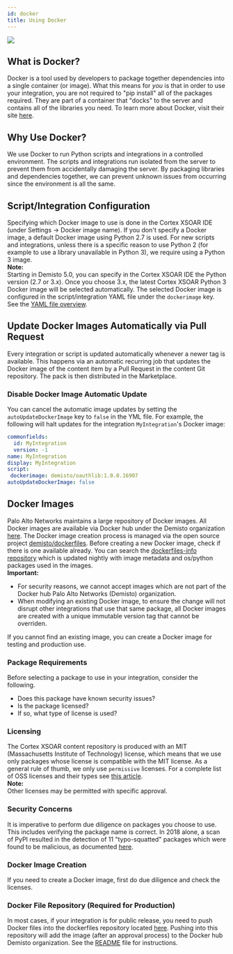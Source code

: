 ```yaml
---
id: docker
title: Using Docker
---
```

![](/doc_imgs/integrations/docker-for-beginners.png)
## What is Docker?
Docker is a tool used by developers to package together dependencies into a single container (or image). What this means for *you* is that in order to use your integration, you are not required to "pip install" all of the packages required. They are part of a container that "docks" to the server and contains all of the libraries you need. To learn more about Docker, visit their site [here](https://docs.docker.com/).
## Why Use Docker?
We use Docker to run Python scripts and integrations in a controlled environment. The scripts and integrations run isolated from the server to prevent them from accidentally damaging the server. By packaging libraries and dependencies together, we can prevent unknown issues from occurring since the environment is all the same.
## Script/Integration Configuration
Specifying which Docker image to use is done in the Cortex XSOAR IDE (under Settings -> Docker image name). If you don't specify a Docker image, a default Docker image using Python 2.7 is used. For new scripts and integrations, unless there is a specific reason to use Python 2 (for example to use a library unavailable in Python 3), we require using a Python 3 image.  
**Note:**  
Starting in Demisto 5.0, you can specify in the Cortex XSOAR IDE the Python version (2.7 or 3.x). Once you choose 3.x, the latest Cortex XSOAR Python 3 Docker image will be selected automatically.
The selected Docker image is configured in the script/integration YAML file under the `dockerimage` key. See the [YAML file overview](yaml-file).
## Update Docker Images Automatically via Pull Request
Every integration or script is updated automatically whenever a newer tag is available.
This happens via an automatic recurring job that updates the Docker image of the content item by a Pull Request in the content Git repository.
The pack is then distributed in the Marketplace.
### Disable Docker Image Automatic Update
You can cancel the automatic image updates by setting the `autoUpdateDockerImage` key to `false` in the YML file.
For example, the following will halt updates for the integration `MyIntegration`'s Docker image:
```yml
commonfields:
  id: MyIntegration
  version: -1
name: MyIntegration
display: MyIntegration
script:
 dockerimage: demisto/oauthlib:1.0.0.16907
autoUpdateDockerImage: false
```
## Docker Images
Palo Alto Networks maintains a large repository of Docker images. All Docker images are available via Docker hub under the Demisto organization [here](https://hub.docker.com/u/demisto/). The Docker image creation process is managed via the open source project [demisto/dockerfiles](https://github.com/demisto/dockerfiles). Before creating a new Docker image, check if there is one available already. You can search the [dockerfiles-info repository](https://github.com/demisto/dockerfiles-info/blob/master/README.md) which is updated nightly with image metadata and os/python packages used in the images.  
**Important:**  
- For security reasons, we cannot accept images which are not part of the Docker hub Palo Alto Networks (Demisto) organization.
- When modifying an existing Docker image, to ensure the change will not disrupt other integrations that use that same package, all Docker images are created with a unique immutable version tag that cannot be overriden.
  
If you cannot find an existing image, you can create a Docker image for testing and production use.
### Package Requirements
Before selecting a package to use in your integration, consider the following.
* Does this package have known security issues?
* Is the package licensed?
* If so, what type of license is used?
### Licensing
The Cortex XSOAR content repository is produced with an MIT (Massachusetts Institute of Technology) license, which means that we use only packages whose license is compatible with the MIT license. As a general rule of thumb, we only use `permissive` licenses. For a complete list of OSS licenses and their types see [this article]( https://en.wikipedia.org/wiki/Comparison_of_free_and_open-source_software_licenses).  
**Note:**    
Other licenses may be permitted with specific approval.
### Security Concerns
It is imperative to perform due diligence on packages you choose to use. This includes verifying the package name is correct. In 2018 alone, a scan of PyPI resulted in the detection of 11 "typo-squatted" packages which were found to be malicious, as documented [here](https://medium.com/@bertusk/detecting-cyber-attacks-in-the-python-package-index-pypi-61ab2b585c67).
### Docker Image Creation
If you need to create a Docker image, first do due diligence and check the licenses.
### Docker File Repository (Required for Production)
In most cases, if your integration is for public release, you need to push Docker files into the dockerfiles repository located [here](https://github.com/demisto/dockerfiles). Pushing into this repository will add the image (after an approval process) to the Docker hub Demisto organization. See the [README](https://github.com/demisto/dockerfiles/blob/master/README.md) file for instructions.  
